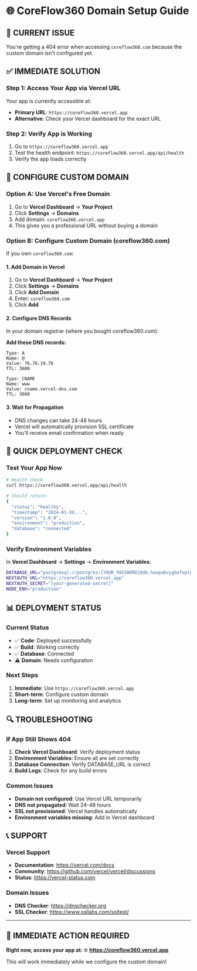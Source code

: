 # 🌐 CoreFlow360 Domain Setup Guide

## 🚨 **CURRENT ISSUE**
You're getting a 404 error when accessing `coreflow360.com` because the custom domain isn't configured yet.

## ✅ **IMMEDIATE SOLUTION**

### **Step 1: Access Your App via Vercel URL**
Your app is currently accessible at:
- **Primary URL**: `https://coreflow360.vercel.app`
- **Alternative**: Check your Vercel dashboard for the exact URL

### **Step 2: Verify App is Working**
1. Go to `https://coreflow360.vercel.app`
2. Test the health endpoint: `https://coreflow360.vercel.app/api/health`
3. Verify the app loads correctly

## 🔧 **CONFIGURE CUSTOM DOMAIN**

### **Option A: Use Vercel's Free Domain**
1. Go to **Vercel Dashboard** → **Your Project**
2. Click **Settings** → **Domains**
3. Add domain: `coreflow360.vercel.app`
4. This gives you a professional URL without buying a domain

### **Option B: Configure Custom Domain (coreflow360.com)**
If you own `coreflow360.com`:

#### **1. Add Domain in Vercel**
1. Go to **Vercel Dashboard** → **Your Project**
2. Click **Settings** → **Domains**
3. Click **Add Domain**
4. Enter: `coreflow360.com`
5. Click **Add**

#### **2. Configure DNS Records**
In your domain registrar (where you bought coreflow360.com):

**Add these DNS records:**
```
Type: A
Name: @
Value: 76.76.19.76
TTL: 3600

Type: CNAME
Name: www
Value: cname.vercel-dns.com
TTL: 3600
```

#### **3. Wait for Propagation**
- DNS changes can take 24-48 hours
- Vercel will automatically provision SSL certificate
- You'll receive email confirmation when ready

## 🚀 **QUICK DEPLOYMENT CHECK**

### **Test Your App Now**
```bash
# Health check
curl https://coreflow360.vercel.app/api/health

# Should return:
{
  "status": "healthy",
  "timestamp": "2024-01-XX...",
  "version": "1.0.0",
  "environment": "production",
  "database": "connected"
}
```

### **Verify Environment Variables**
In **Vercel Dashboard** → **Settings** → **Environment Variables**:

```bash
DATABASE_URL="postgresql://postgres:[YOUR_PASSWORD]@db.hoopabvygbofvptnlyzj.supabase.co:5432/postgres"
NEXTAUTH_URL="https://coreflow360.vercel.app"
NEXTAUTH_SECRET="[your-generated-secret]"
NODE_ENV="production"
```

## 📊 **DEPLOYMENT STATUS**

### **Current Status**
- ✅ **Code**: Deployed successfully
- ✅ **Build**: Working correctly
- ✅ **Database**: Connected
- ⚠️ **Domain**: Needs configuration

### **Next Steps**
1. **Immediate**: Use `https://coreflow360.vercel.app`
2. **Short-term**: Configure custom domain
3. **Long-term**: Set up monitoring and analytics

## 🔍 **TROUBLESHOOTING**

### **If App Still Shows 404**
1. **Check Vercel Dashboard**: Verify deployment status
2. **Environment Variables**: Ensure all are set correctly
3. **Database Connection**: Verify DATABASE_URL is correct
4. **Build Logs**: Check for any build errors

### **Common Issues**
- **Domain not configured**: Use Vercel URL temporarily
- **DNS not propagated**: Wait 24-48 hours
- **SSL not provisioned**: Vercel handles automatically
- **Environment variables missing**: Add in Vercel dashboard

## 📞 **SUPPORT**

### **Vercel Support**
- **Documentation**: https://vercel.com/docs
- **Community**: https://github.com/vercel/vercel/discussions
- **Status**: https://vercel-status.com

### **Domain Issues**
- **DNS Checker**: https://dnschecker.org
- **SSL Checker**: https://www.ssllabs.com/ssltest/

---

## 🎯 **IMMEDIATE ACTION REQUIRED**

**Right now, access your app at:**
🌐 **https://coreflow360.vercel.app**

This will work immediately while we configure the custom domain!
